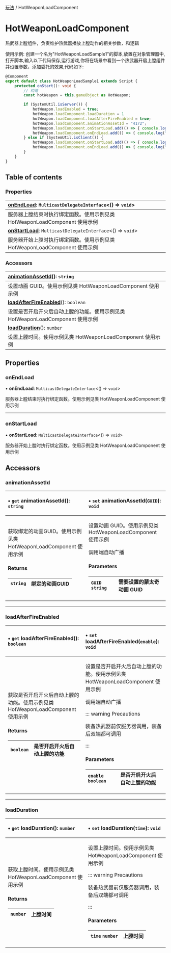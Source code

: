 [玩法](../groups/玩法.玩法.md) / HotWeaponLoadComponent

# HotWeaponLoadComponent <Badge type="tip" text="Class" /> <Score text="HotWeaponLoadComponent" />

热武器上膛组件，负责维护热武器播放上膛动作的相关参数，和逻辑

<span style="font-size: 14px;">
使用示例: 创建一个名为"HotWeaponLoadSample1"的脚本,放置在对象管理器中,打开脚本,输入以下代码保存,运行游戏,你将在场景中看到一个热武器开启上膛组件并设置参数，添加委托的效果,代码如下:
</span>

```ts
@Component
export default class HotWeaponLoadSample1 extends Script {
    protected onStart(): void {
        // 构造
        const hotWeapon = this.gameObject as HotWeapon;

        if (SystemUtil.isServer()) {
            hotWeapon.loadEnabled = true;
            hotWeapon.loadComponent.loadDuration = 1
            hotWeapon.loadComponent.loadAfterFireEnabled = true;
            hotWeapon.loadComponent.animationAssetId = "4172";
            hotWeapon.loadComponent.onStartLoad.add(() => { console.log("loadComponent.onStartLoad Server") });
            hotWeapon.loadComponent.onEndLoad.add(() => { console.log("loadComponent.onEndLoad Server") });
        } else if (SystemUtil.isClient()) {
            hotWeapon.loadComponent.onStartLoad.add(() => { console.log("loadComponent.onStartLoad Client") });
            hotWeapon.loadComponent.onEndLoad.add(() => { console.log("loadComponent.onEndLoad Client") });
        }
    }
}
```

## Table of contents

### Properties <Score text="Properties" /> 
| **[onEndLoad](mw.HotWeaponLoadComponent.md#onendload)**: `MulticastDelegateInterface`<() => `void`\>  |
| :-----|
| 服务器上膛结束时执行绑定函数。使用示例见类 HotWeaponLoadComponent 使用示例|
| **[onStartLoad](mw.HotWeaponLoadComponent.md#onstartload)**: `MulticastDelegateInterface`<() => `void`\>  |
| 服务器开始上膛时执行绑定函数。使用示例见类 HotWeaponLoadComponent 使用示例|

### Accessors <Score text="Accessors" /> 
| **[animationAssetId](mw.HotWeaponLoadComponent.md#animationassetid)**(): `string`  |
| :-----|
| 设置动画 GUID。使用示例见类 HotWeaponLoadComponent 使用示例|
| **[loadAfterFireEnabled](mw.HotWeaponLoadComponent.md#loadafterfireenabled)**(): `boolean`  |
| 设置是否开启开火后自动上膛的功能。使用示例见类 HotWeaponLoadComponent 使用示例|
| **[loadDuration](mw.HotWeaponLoadComponent.md#loadduration)**(): `number`  |
| 设置上膛时间。使用示例见类 HotWeaponLoadComponent 使用示例|

## Properties

### onEndLoad <Score text="onEndLoad" /> 

• **onEndLoad**: `MulticastDelegateInterface`<() => `void`\>

服务器上膛结束时执行绑定函数。使用示例见类 HotWeaponLoadComponent 使用示例

___

### onStartLoad <Score text="onStartLoad" /> 

• **onStartLoad**: `MulticastDelegateInterface`<() => `void`\>

服务器开始上膛时执行绑定函数。使用示例见类 HotWeaponLoadComponent 使用示例

## Accessors

### animationAssetId <Score text="animationAssetId" /> 

<table class="get-set-table">
<thead><tr>
<th style="text-align: left">

• `get` **animationAssetId**(): `string` 

</th>
<th style="text-align: left">

• `set` **animationAssetId**(`GUID`): `void` <Badge type="tip" text="other" />

</th>
</tr></thead>
<tbody><tr>
<td style="text-align: left">


获取绑定的动画GUID。使用示例见类 HotWeaponLoadComponent 使用示例


#### Returns

| `string` | 绑定的动画GUID |
| :------ | :------ |


</td>
<td style="text-align: left">


设置动画 GUID。使用示例见类 HotWeaponLoadComponent 使用示例

调用端自动广播

#### Parameters

| `GUID` `string` |  需要设置的蒙太奇动画 GUID |
| :------ | :------ |



</td>
</tr></tbody>
</table>

___

### loadAfterFireEnabled <Score text="loadAfterFireEnabled" /> 

<table class="get-set-table">
<thead><tr>
<th style="text-align: left">

• `get` **loadAfterFireEnabled**(): `boolean` 

</th>
<th style="text-align: left">

• `set` **loadAfterFireEnabled**(`enable`): `void` <Badge type="tip" text="other" />

</th>
</tr></thead>
<tbody><tr>
<td style="text-align: left">


获取是否开启开火后自动上膛的功能。使用示例见类 HotWeaponLoadComponent 使用示例


#### Returns

| `boolean` | 是否开启开火后自动上膛的功能 |
| :------ | :------ |


</td>
<td style="text-align: left">


设置是否开启开火后自动上膛的功能。使用示例见类 HotWeaponLoadComponent 使用示例

调用端自动广播

::: warning Precautions

装备热武器前仅服务器调用，装备后双端都可调用

:::

#### Parameters

| `enable` `boolean` |  是否开启开火后自动上膛的功能 |
| :------ | :------ |



</td>
</tr></tbody>
</table>

___

### loadDuration <Score text="loadDuration" /> 

<table class="get-set-table">
<thead><tr>
<th style="text-align: left">

• `get` **loadDuration**(): `number` 

</th>
<th style="text-align: left">

• `set` **loadDuration**(`time`): `void` 

</th>
</tr></thead>
<tbody><tr>
<td style="text-align: left">


获取上膛时间。使用示例见类 HotWeaponLoadComponent 使用示例


#### Returns

| `number` | 上膛时间 |
| :------ | :------ |


</td>
<td style="text-align: left">


设置上膛时间。使用示例见类 HotWeaponLoadComponent 使用示例


::: warning Precautions

装备热武器前仅服务器调用，装备后双端都可调用

:::

#### Parameters

| `time` `number` |  上膛时间 |
| :------ | :------ |


</td>
</tr></tbody>
</table>

